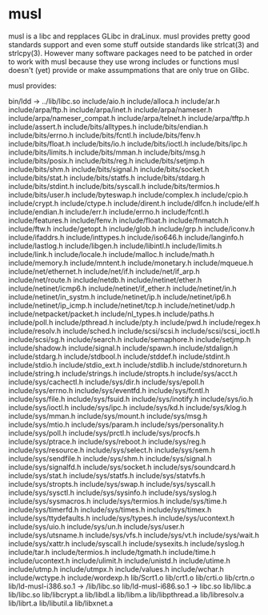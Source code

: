 musl
====
musl is a libc and repplaces GLibc in draLinux. musl provides pretty good
standards support and even some stuff outside standards like strlcat(3) and
strlcpy(3). However many software packages need to be patched in order to work
with musl because they use wrong includes or functions musl doesn't (yet)
provide or make assumpmations that are only true on Glibc.

musl provides:

bin/ldd -> ../lib/libc.so
include/aio.h
include/alloca.h
include/ar.h
include/arpa/ftp.h
include/arpa/inet.h
include/arpa/nameser.h
include/arpa/nameser_compat.h
include/arpa/telnet.h
include/arpa/tftp.h
include/assert.h
include/bits/alltypes.h
include/bits/endian.h
include/bits/errno.h
include/bits/fcntl.h
include/bits/fenv.h
include/bits/float.h
include/bits/io.h
include/bits/ioctl.h
include/bits/ipc.h
include/bits/limits.h
include/bits/mman.h
include/bits/msg.h
include/bits/posix.h
include/bits/reg.h
include/bits/setjmp.h
include/bits/shm.h
include/bits/signal.h
include/bits/socket.h
include/bits/stat.h
include/bits/statfs.h
include/bits/stdarg.h
include/bits/stdint.h
include/bits/syscall.h
include/bits/termios.h
include/bits/user.h
include/byteswap.h
include/complex.h
include/cpio.h
include/crypt.h
include/ctype.h
include/dirent.h
include/dlfcn.h
include/elf.h
include/endian.h
include/err.h
include/errno.h
include/fcntl.h
include/features.h
include/fenv.h
include/float.h
include/fnmatch.h
include/ftw.h
include/getopt.h
include/glob.h
include/grp.h
include/iconv.h
include/ifaddrs.h
include/inttypes.h
include/iso646.h
include/langinfo.h
include/lastlog.h
include/libgen.h
include/libintl.h
include/limits.h
include/link.h
include/locale.h
include/malloc.h
include/math.h
include/memory.h
include/mntent.h
include/monetary.h
include/mqueue.h
include/net/ethernet.h
include/net/if.h
include/net/if_arp.h
include/net/route.h
include/netdb.h
include/netinet/ether.h
include/netinet/icmp6.h
include/netinet/if_ether.h
include/netinet/in.h
include/netinet/in_systm.h
include/netinet/ip.h
include/netinet/ip6.h
include/netinet/ip_icmp.h
include/netinet/tcp.h
include/netinet/udp.h
include/netpacket/packet.h
include/nl_types.h
include/paths.h
include/poll.h
include/pthread.h
include/pty.h
include/pwd.h
include/regex.h
include/resolv.h
include/sched.h
include/scsi/scsi.h
include/scsi/scsi_ioctl.h
include/scsi/sg.h
include/search.h
include/semaphore.h
include/setjmp.h
include/shadow.h
include/signal.h
include/spawn.h
include/stdalign.h
include/stdarg.h
include/stdbool.h
include/stddef.h
include/stdint.h
include/stdio.h
include/stdio_ext.h
include/stdlib.h
include/stdnoreturn.h
include/string.h
include/strings.h
include/stropts.h
include/sys/acct.h
include/sys/cachectl.h
include/sys/dir.h
include/sys/epoll.h
include/sys/errno.h
include/sys/eventfd.h
include/sys/fcntl.h
include/sys/file.h
include/sys/fsuid.h
include/sys/inotify.h
include/sys/io.h
include/sys/ioctl.h
include/sys/ipc.h
include/sys/kd.h
include/sys/klog.h
include/sys/mman.h
include/sys/mount.h
include/sys/msg.h
include/sys/mtio.h
include/sys/param.h
include/sys/personality.h
include/sys/poll.h
include/sys/prctl.h
include/sys/procfs.h
include/sys/ptrace.h
include/sys/reboot.h
include/sys/reg.h
include/sys/resource.h
include/sys/select.h
include/sys/sem.h
include/sys/sendfile.h
include/sys/shm.h
include/sys/signal.h
include/sys/signalfd.h
include/sys/socket.h
include/sys/soundcard.h
include/sys/stat.h
include/sys/statfs.h
include/sys/statvfs.h
include/sys/stropts.h
include/sys/swap.h
include/sys/syscall.h
include/sys/sysctl.h
include/sys/sysinfo.h
include/sys/syslog.h
include/sys/sysmacros.h
include/sys/termios.h
include/sys/time.h
include/sys/timerfd.h
include/sys/times.h
include/sys/timex.h
include/sys/ttydefaults.h
include/sys/types.h
include/sys/ucontext.h
include/sys/uio.h
include/sys/un.h
include/sys/user.h
include/sys/utsname.h
include/sys/vfs.h
include/sys/vt.h
include/sys/wait.h
include/sys/xattr.h
include/syscall.h
include/sysexits.h
include/syslog.h
include/tar.h
include/termios.h
include/tgmath.h
include/time.h
include/ucontext.h
include/ulimit.h
include/unistd.h
include/utime.h
include/utmp.h
include/utmpx.h
include/values.h
include/wchar.h
include/wctype.h
include/wordexp.h
lib/Scrt1.o
lib/crt1.o
lib/crti.o
lib/crtn.o
lib/ld-musl-i386.so.1 -> /lib/libc.so
lib/ld-musl-i686.so.1 -> libc.so
lib/libc.a
lib/libc.so
lib/libcrypt.a
lib/libdl.a
lib/libm.a
lib/libpthread.a
lib/libresolv.a
lib/librt.a
lib/libutil.a
lib/libxnet.a
